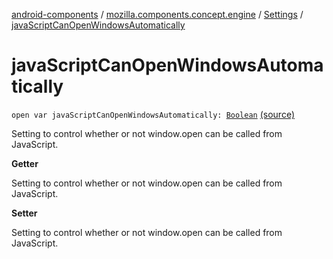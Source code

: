 [android-components](../../index.md) / [mozilla.components.concept.engine](../index.md) / [Settings](index.md) / [javaScriptCanOpenWindowsAutomatically](./java-script-can-open-windows-automatically.md)

# javaScriptCanOpenWindowsAutomatically

`open var javaScriptCanOpenWindowsAutomatically: `[`Boolean`](https://kotlinlang.org/api/latest/jvm/stdlib/kotlin/-boolean/index.html) [(source)](https://github.com/mozilla-mobile/android-components/blob/master/components/concept/engine/src/main/java/mozilla/components/concept/engine/Settings.kt#L67)

Setting to control whether or not window.open can be called from JavaScript.

**Getter**

Setting to control whether or not window.open can be called from JavaScript.

**Setter**

Setting to control whether or not window.open can be called from JavaScript.


